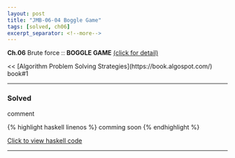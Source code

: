 ```yaml
---
layout: post
title: "JMB-06-04 Boggle Game"
tags: [solved, ch06]
excerpt_separator: <!--more-->
---
```


**Ch.06** Brute force :: **BOGGLE GAME** <!--more--> [(click for detail)](https://algospot.com/judge/problem/read/BOGGLE)
<!--more--> << [Algorithm Problem Solving Strategies](https://book.algospot.com/) book#1

---

### Solved

comment

{% highlight haskell linenos %}
comming soon
{% endhighlight %}

[Click to view haskell code](https://github.com/fp-study/fp-study.github.io/blob/master/_haskell/2020-1-JongManBook/06-brute-force/)

---


